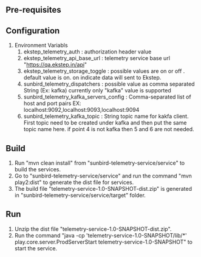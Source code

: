 ## Pre-requisites
## Configuration
1. Environment Variabls
    1. ekstep_telemetry_auth : authorization header value
    2. ekstep_telemetry_api_base_url : telemetry service base url "https://qa.ekstep.in/api"
	3. ekstep_telemetry_storage_toggle : possible values are on or off . default value is on. on indicate data will sent to Ekstep.
	4. sunbird_telemetry_dispatchers : possible value as comma separated String (Ex: kafka) currently only "kafka" value is supported
    5. sunbird_telemetry_kafka_servers_config : Comma-separated list of host and port pairs EX: localhost:9092,localhost:9093,localhost:9094
    6. sunbird_telemetry_kafka_topic :  String topic name for kakfa client.	First topic need to be created under kafka and then put the same topic name here.
	     if point 4 is not kafka then 5 and 6 are not needed.

## Build
1. Run "mvn clean install" from "sunbird-telemetry-service/service" to build the services.
2. Go to "sunbird-telemetry-service/service" and run the command "mvn play2:dist" to generate the dist file for services.
3. The build file "telemetry-service-1.0-SNAPSHOT-dist.zip" is generated in "sunbird-telemetry-service/service/target" folder.

## Run
1. Unzip the dist file "telemetry-service-1.0-SNAPSHOT-dist.zip".
2. Run the command "java -cp 'telemetry-service-1.0-SNAPSHOT/lib/*' play.core.server.ProdServerStart telemetry-service-1.0-SNAPSHOT" to start the service.
